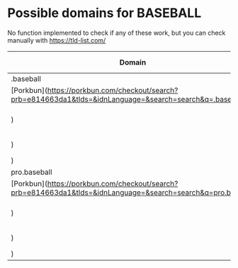 # Possible domains for BASEBALL

No function implemented to check if any of these work, but you can check manually with https://tld-list.com/

| Domain | Porkbun | NameCheap | Google Domains |
|---|---|---|---|
| .baseball | [Porkbun](https://porkbun.com/checkout/search?prb=e814663da1&tlds=&idnLanguage=&search=search&q=.baseball) | [Namecheap](https://www.namecheap.com/domains/registration/results/?domain=.baseball) | [Google](https://domains.google.com/registrar/search?searchTerm=.baseball) |
| pro.baseball | [Porkbun](https://porkbun.com/checkout/search?prb=e814663da1&tlds=&idnLanguage=&search=search&q=pro.baseball) | [Namecheap](https://www.namecheap.com/domains/registration/results/?domain=pro.baseball) | [Google](https://domains.google.com/registrar/search?searchTerm=pro.baseball) |
